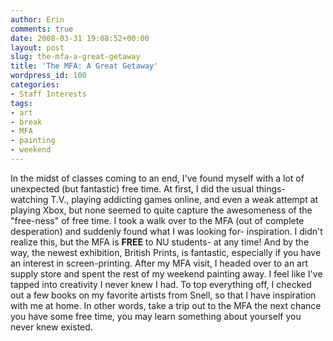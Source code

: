 ```yaml
---
author: Erin
comments: true
date: 2008-03-31 19:08:52+00:00
layout: post
slug: the-mfa-a-great-getaway
title: 'The MFA: A Great Getaway'
wordpress_id: 100
categories:
- Staff Interests
tags:
- art
- break
- MFA
- painting
- weekend
---
```


In the midst of classes coming to an end, I've found myself with a lot of unexpected (but fantastic) free time. At first, I did the usual things- watching T.V., playing addicting games online, and even a weak attempt at playing Xbox, but none seemed to quite capture the awesomeness of the "free-ness" of free time. I took a walk over to the MFA (out of complete desperation) and suddenly found what I was looking for- inspiration. I didn't realize this, but the MFA is **FREE** to NU students- at any time! And by the way, the newest exhibition, British Prints, is fantastic, especially if you have an interest in screen-printing. After my MFA visit, I headed over to an art supply store and spent the rest of my weekend painting away. I feel like I've tapped into creativity I never knew I had. To top everything off, I checked out a few books on my favorite artists from Snell, so that I have inspiration with me at home. In other words, take a trip out to the MFA the next chance you have some free time, you may learn something about yourself you never knew existed.
